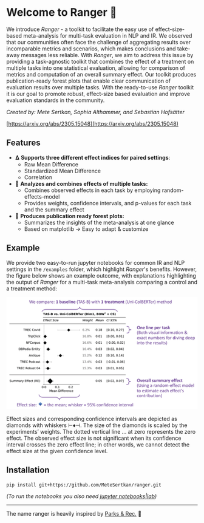 # Welcome to Ranger 🌲
We introduce *Ranger* - a toolkit to facilitate the easy use of effect-size-based meta-analysis for multi-task evaluation in NLP and IR. We observed that our communities often face the challenge of aggregating results over incomparable metrics and scenarios, which makes conclusions and take-away messages less reliable. With *Ranger*, we aim to address this issue by providing a task-agnostic toolkit that combines the effect of a treatment on multiple tasks into one statistical evaluation, allowing for comparison of metrics and computation of an overall summary effect.
Our toolkit produces publication-ready forest plots that enable clear communication of evaluation results over multiple tasks. With the ready-to-use *Ranger* toolkit it is our goal to promote robust, effect-size based evaluation and improve evaluation standards in the community.

*Created by: Mete Sertkan, Sophia Althammer, and Sebastian Hofsätter*

[https://arxiv.org/abs/2305.15048](https://arxiv.org/abs/2305.15048)

## Features

- 𝚫 **Supports three different effect indices for paired settings**:
    - Raw Mean Difference
    - Standardized Mean Difference
    - Correlation
- 🔎 **Analyzes and combines effects of multiple tasks:**
    - Combines observed effects in each task by employing random-effects-model
    - Provides weights, confidence intervals, and p-values for each task and the summary effect
- 🌲 **Produces publication ready forest plots:**
    - Summarizes the insights of the meta-analysis at one glance
    - Based on matplotlib → Easy to adapt & customize

## Example
We provide two easy-to-run jupyter notebooks for common IR and NLP settings in the  ``/examples`` folder, which highlight *Ranger*'s benefits. However, the figure below shows an example outcome, with explanations highlighting the output of *Ranger* for a multi-task meta-analysis comparing a control and a treatment method:

![Example Forest Plot](figures/example.png)

Effect sizes and corresponding confidence intervals are depicted as diamonds with whiskers ⊢♦⊣. The size of the diamonds is scaled by the experiments’ weights. The dotted vertical line ... at zero represents the zero effect. The observed effect size is not significant when its confidence interval crosses the zero effect line; in other words, we cannot detect the effect size at the given confidence level.


## Installation


```
pip install git+https://github.com/MeteSertkan/ranger.git
```

*(To run the notebooks you also need [jupyter notebooks|lab](https://jupyter.org))*

---
The name ranger is heavily inspired by [Parks & Rec.](https://www.youtube.com/watch?v=XkhMw2KIp_4) 💚
